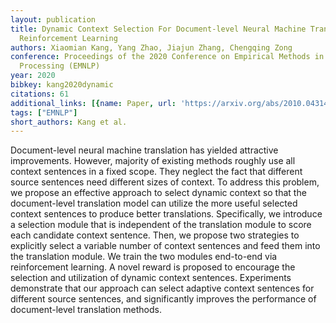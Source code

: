 ```yaml
---
layout: publication
title: Dynamic Context Selection For Document-level Neural Machine Translation Via
  Reinforcement Learning
authors: Xiaomian Kang, Yang Zhao, Jiajun Zhang, Chengqing Zong
conference: Proceedings of the 2020 Conference on Empirical Methods in Natural Language
  Processing (EMNLP)
year: 2020
bibkey: kang2020dynamic
citations: 61
additional_links: [{name: Paper, url: 'https://arxiv.org/abs/2010.04314'}]
tags: ["EMNLP"]
short_authors: Kang et al.
---
```

Document-level neural machine translation has yielded attractive
improvements. However, majority of existing methods roughly use all context
sentences in a fixed scope. They neglect the fact that different source
sentences need different sizes of context. To address this problem, we propose
an effective approach to select dynamic context so that the document-level
translation model can utilize the more useful selected context sentences to
produce better translations. Specifically, we introduce a selection module that
is independent of the translation module to score each candidate context
sentence. Then, we propose two strategies to explicitly select a variable
number of context sentences and feed them into the translation module. We train
the two modules end-to-end via reinforcement learning. A novel reward is
proposed to encourage the selection and utilization of dynamic context
sentences. Experiments demonstrate that our approach can select adaptive
context sentences for different source sentences, and significantly improves
the performance of document-level translation methods.